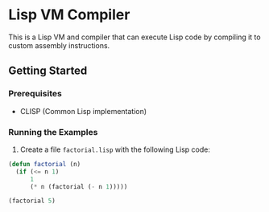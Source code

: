 # Lisp VM Compiler

This is a Lisp VM and compiler that can execute Lisp code by compiling it to custom assembly instructions.

## Getting Started

### Prerequisites

- CLISP (Common Lisp implementation)

### Running the Examples

1. Create a file `factorial.lisp` with the following Lisp code:

```lisp
(defun factorial (n)
  (if (<= n 1)
      1
      (* n (factorial (- n 1)))))

(factorial 5)
```
